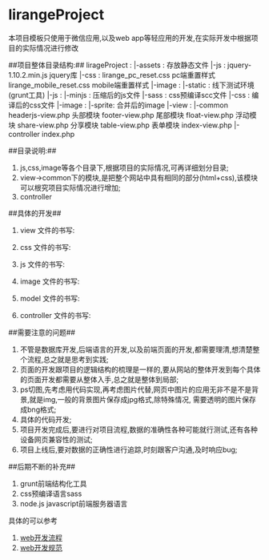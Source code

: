 lirangeProject
==============

本项目模板只使用于微信应用,以及web app等轻应用的开发,在实际开发中根据项目的实际情况进行修改

##项目整体目录结构:##
	lirageProject :
		|-assets :  存放静态文件
			|-js :
				jquery-1.10.2.min.js jquery库
			|-css :
				lirange_pc_reset.css pc端重置样式
				lirange_mobile_reset.css  mobile端重置样式
			|-image :
		|-static :  线下测试环境(grunt工具)
			|-js    :
			|-minjs : 压缩后的js文件
			|-sass	: css预编译scc文件
			|-css   : 编译后的css文件
			|-image :
			|-sprite: 合并后的image
		|-view :
			|-common
				headerjs-view.php 头部模块
				footer-view.php   尾部模块
				float-view.php    浮动模块
				share-view.php    分享模块
				table-view.php    表单模块
			index-view.php
		|-controller
		   index.php


##目录说明:##
1. js,css,image等各个目录下,根据项目的实际情况,可再详细划分目录;
2. view->common下的模块,是把整个网站中具有相同的部分(html+css),该模块可以根究项目实际情况进行增加;
3. controller

##具体的开发##
1. view	       文件的书写:

2. css         文件的书写:

3. js          文件的书写:

4. image       文件的书写:

5. model       文件的书写:

6. controller  文件的书写:

##需要注意的问题##
1. 不管是数据库开发,后端语言的开发,以及前端页面的开发,都需要理清,想清楚整个流程,总之就是思考到实践;
2. 页面的开发跟项目的逻辑结构的梳理是一样的,要从网站的整体开发到每个具体的页面开发都需要从整体入手,总之就是整体到局部;
4. ps切图,先考虑用代码实现,再考虑图片代替,网页中图片的应用无非不是不是背景,就是img,一般的背景图片保存成jpg格式,除特殊情况,
   需要透明的图片保存成bng格式;
3. 具体的代码开发;
4. 项目开发完成后,要进行对项目流程,数据的准确性各种可能就行测试,还有各种设备网页兼容性的测试;
5. 项目上线后,要对数据的正确性进行追踪,时刻跟客户沟通,及时响应bug;

##后期不断的补充##
1. grunt前端结构化工具
2. css预编译语言sass
3. node.js javascript前端服务器语言

具体的可以参考
1. [web开发流程][1]
2. [web开发规范][2]

[1]: http://xmiaomiao.sinaapp.com/build/index.php/archives/156/
[2]: http://xmiaomiao.sinaapp.com/build/index.php/archives/123/




